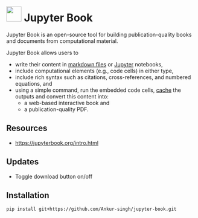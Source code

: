 # <img src="https://raw.githubusercontent.com/executablebooks/jupyter-book/master/docs/images/logo.png" width=40 /> Jupyter Book

Jupyter Book is an open-source tool for building publication-quality books and documents from computational material.

Jupyter Book allows users to

* write their content in [markdown files](https://myst-parser.readthedocs.io/en/latest/) or [Jupyter](https://jupyter.org/) notebooks,
* include computational elements (e.g., code cells) in either type,
* include rich syntax such as citations, cross-references, and numbered equations, and
* using a simple command, run the embedded code cells, [cache](https://jupyter-cache.readthedocs.io/en/latest/) the outputs and convert this content into:
    * a web-based interactive book and
    * a publication-quality PDF.
    
## Resources
- https://jupyterbook.org/intro.html

## Updates
- Toggle download button on/off

## Installation
```bash
pip install git+https://github.com/Ankur-singh/jupyter-book.git
```
